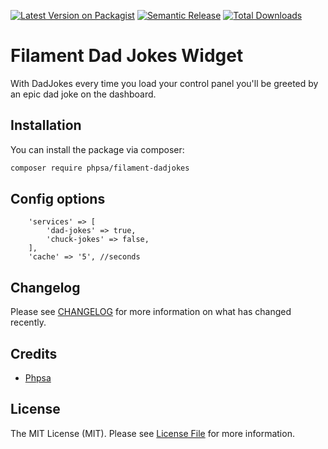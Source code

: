[![Latest Version on Packagist](https://img.shields.io/packagist/v/phpsa/filament-dadjokes.svg?style=flat-square)](https://packagist.org/packages/phpsa/filament-dadjokes)
[![Semantic Release](https://github.com/phpsa/filament-dadjokes/actions/workflows/release.yml/badge.svg)](https://github.com/phpsa/filament-dadjokes/actions/workflows/release.yml)
[![Total Downloads](https://img.shields.io/packagist/dt/phpsa/filament-dadjokes.svg?style=flat-square)](https://packagist.org/packages/phpsa/filament-dadjokes)

# Filament Dad Jokes Widget

With DadJokes every time you load your control panel you'll be greeted by an epic dad joke on the dashboard.

## Installation


You can install the package via composer:

```bash
composer require phpsa/filament-dadjokes
```

## Config options
```
    'services' => [
        'dad-jokes' => true,
        'chuck-jokes' => false,
    ],
    'cache' => '5', //seconds
```

## Changelog

Please see [CHANGELOG](CHANGELOG.md) for more information on what has changed recently.

## Credits

- [Phpsa](https://github.com/phpsa)

## License

The MIT License (MIT). Please see [License File](LICENSE.md) for more information.

